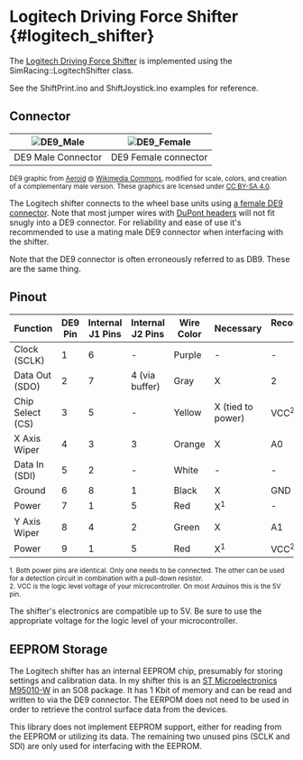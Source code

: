 # Logitech Driving Force Shifter {#logitech_shifter}

The [Logitech Driving Force Shifter](https://www.logitechg.com/en-us/products/driving/driving-force-shifter.html) is implemented using the SimRacing::LogitechShifter class.

See the ShiftPrint.ino and ShiftJoystick.ino examples for reference.

## Connector

| ![DE9_Male](DE9_Male.svg) | ![DE9_Female](DE9_Female.svg) |
| :-----------------------: | :---------------------------: |
| DE9 Male Connector        | DE9 Female connector          |

<sup>DE9 graphic from [Aeroid](https://commons.wikimedia.org/wiki/User:Aeroid) @ [Wikimedia Commons](https://commons.wikimedia.org/wiki/File:DE9_Diagram.svg#/media/File:DE-9_Female.svg), modified for scale, colors, and creation of a complementary male version. These graphics are licensed under [CC BY-SA 4.0](https://creativecommons.org/licenses/by-sa/4.0/).</sup>

The Logitech shifter connects to the wheel base units using [a female DE9 connector](https://en.wikipedia.org/wiki/D-subminiature). Note that most jumper wires with [DuPont headers](https://en.wikipedia.org/wiki/Jump_wire) will not fit snugly into a DE9 connector. For reliability and ease of use it's recommended to use a mating male DE9 connector when interfacing with the shifter.

Note that the DE9 connector is often erroneously referred to as DB9. These are the same thing.

## Pinout

| Function         | DE9 Pin | Internal J1 Pins | Internal J2 Pins | Wire Color | Necessary         | Recommended Pin |
|------------------|---------|------------------|------------------|------------|-------------------|-----------------|
| Clock (SCLK)     | 1       | 6                | -                | Purple     | -                 | -               |
| Data Out (SDO)   | 2       | 7                | 4 (via buffer)   | Gray       | X                 | 2               |
| Chip Select (CS) | 3       | 5                | -                | Yellow     | X (tied to power) | VCC<sup>2</sup> |
| X Axis Wiper     | 4       | 3                | 3                | Orange     | X                 | A0              |
| Data In (SDI)    | 5       | 2                | -                | White      | -                 | -               |
| Ground           | 6       | 8                | 1                | Black      | X                 | GND             |
| Power            | 7       | 1                | 5                | Red        | X<sup>1</sup>     | -               |
| Y Axis Wiper     | 8       | 4                | 2                | Green      | X                 | A1              |
| Power            | 9       | 1                | 5                | Red        | X<sup>1</sup>     | VCC<sup>2</sup> |

<sup>1. Both power pins are identical. Only one needs to be connected. The other can be used for a detection circuit in combination with a pull-down resistor.</sup>  
<sup>2. VCC is the logic level voltage of your microcontroller. On most Arduinos this is the 5V pin.</sup>  

The shifter's electronics are compatible up to 5V. Be sure to use the appropriate voltage for the logic level of your microcontroller.

## EEPROM Storage

The Logitech shifter has an internal EEPROM chip, presumably for storing settings and calibration data. In my shifter this is an [ST Microelectronics M95010-W](https://www.st.com/resource/en/datasheet/m95010-w.pdf) in an SO8 package. It has 1 Kbit of memory and can be read and written to via the DE9 connector. The EERPOM does not need to be used in order to retrieve the control surface data from the devices.

This library does not implement EEPROM support, either for reading from the EEPROM or utilizing its data. The remaining two unused pins (SCLK and SDI) are only used for interfacing with the EEPROM.
